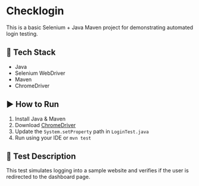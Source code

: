 # Checklogin
This is a basic Selenium + Java Maven project for demonstrating automated login testing.

## 🔧 Tech Stack

- Java
- Selenium WebDriver
- Maven
- ChromeDriver

## ▶️ How to Run

1. Install Java & Maven
2. Download [ChromeDriver](https://chromedriver.chromium.org/)
3. Update the `System.setProperty` path in `LoginTest.java`
4. Run using your IDE or `mvn test`

## 📁 Test Description

This test simulates logging into a sample website and verifies if the user is redirected to the dashboard page.
